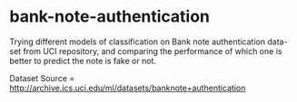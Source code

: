 # bank-note-authentication
Trying different models of classification on Bank note authentication data-set from UCI repository, and comparing the performance of which one is better to predict the note is fake or not.
  
  Dataset Source = http://archive.ics.uci.edu/ml/datasets/banknote+authentication

